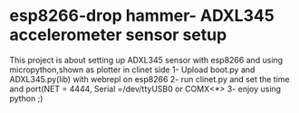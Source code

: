 # esp8266-drop hammer- ADXL345 accelerometer sensor setup

This project is about setting up ADXL345 sensor with esp8266 and using micropython,shown as plotter in clinet side
1- Upload boot.py and ADXL345.py(lib) with webrepl on esp8266
2- run clinet.py and set the time and port(NET = 4444, Serial =/dev/ttyUSB0 or COMX<*>
3- enjoy using python ;)
